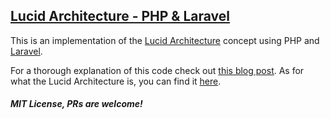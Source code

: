 ## [Lucid Architecture - PHP & Laravel](https://medium.com/vine-lab/the-lucid-architecture-concept-ad8e9ed0258f)
This is an implementation of the [Lucid Architecture](https://medium.com/vine-lab/the-lucid-architecture-concept-ad8e9ed0258f) concept using PHP and [Laravel](http://laravel.com).

For a thorough explanation of this code check out [this blog post]().
As for what the Lucid Architecture is, you can find it [here](https://medium.com/vine-lab/the-lucid-architecture-concept-ad8e9ed0258f).

##### MIT License, PRs are welcome!
